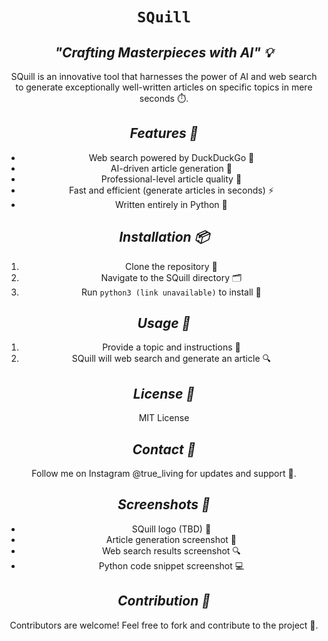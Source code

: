 <div align="center">


# `SQuill`

## *"Crafting Masterpieces with AI" 💡*

SQuill is an innovative tool that harnesses the power of AI and web search to generate exceptionally well-written articles on specific topics in mere seconds ⏱️.

## *Features 🌟*


- Web search powered by DuckDuckGo 🦆
- AI-driven article generation 🤖
- Professional-level article quality 📄
- Fast and efficient (generate articles in seconds) ⚡️
- Written entirely in Python 🐍

## *Installation 📦*


1. Clone the repository 📁
2. Navigate to the SQuill directory 🗂️
3. Run `python3 (link unavailable)` to install 🔄

## *Usage 📝*


1. Provide a topic and instructions 📝
2. SQuill will web search and generate an article 🔍

## *License 📜*


MIT License

## *Contact 📱*


Follow me on Instagram @true_living for updates and support 📸.

## *Screenshots 📸*


- SQuill logo (TBD) 🤔
- Article generation screenshot 📄
- Web search results screenshot 🔍
- Python code snippet screenshot 💻

## *Contribution 🤝*

Contributors are welcome! Feel free to fork and contribute to the project 🌈.
